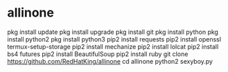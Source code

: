 # allinone

pkg install update
pkg install upgrade 
pkg install git 
pkg install python 
pkg install python2
pkg install python3 
pip2 install requests 
pip2 install openssl
termux-setup-storage
pip2 install mechanize 
pip2 install lolcat 
pip2 install bs4 futures
pip2 install BeautifulSoup 
pip2 install ruby 
git clone https://github.com/RedHatKing/allinone
cd allinone
python2 sexyboy.py
